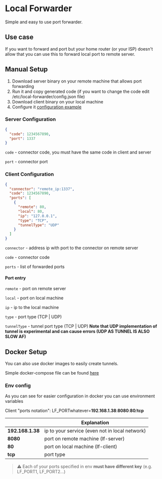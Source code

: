 # Local Forwarder
Simple and easy to use port forwarder.

## Use case
If you want to forward and port but your home router (or your ISP) 
doesn't allow that you can use this to forward local port to remote server.

## Manual Setup
1. Download server binary on your remote machine that allows port forwarding
2. Run it and copy generated code (if you want to change the code edit /etc/local-forwarder/config.json file)
3. Download client binary on your local machine
4. Configure it [configuration example](#client-configuration)

### Server Configuration
```json
{
  "code": 1234567890,
  "port": 1337
}
```

`code` - connector code, you must have the same code in client and server

`port` - connector port


### Client Configuration
```json
{
  "connector": "remote_ip:1337",
  "code": 1234567890,
  "ports": [
    {
      "remote": 80,
      "local": 80,
      "ip": "127.0.0.1",
      "type": "TCP",
      "tunnelType": "UDP"
    }
  ]
}
```

`connector` - address ip with port to the connector on remote server

`code` - connector code

`ports` - list of forwarded ports

#### Port entry
`remote` - port on remote server

`local` - port on local machine

`ip` - ip to the local machine

`type` - port type (TCP | UDP)

`tunnelType` - tunnel port type (TCP | UDP) **Note that UDP implementation of tunnel is experimental and can cause errors (UDP AS TUNNEL IS ALSO SLOW AF)**

## Docker Setup
You can also use docker images to easily create tunnels.

Simple docker-compose file can be found [here](./docker/docker-compose.yml)

### Env config
As you can see for easier configuration in docker you can use environment variables

Client "ports notation": LF_PORTwhatever=**192.168.1.38**:**8080**:**80**/**tcp**

|                  | Explanation                                    |
|------------------|------------------------------------------------|
| **192.168.1.38** | ip to your service (even not in local network) |
| **8080**         | port on remote machine (lf-server)             |
| **80**           | port on local machine (lf-client)              |
| **tcp**          | port type                                      |

> :warning: Each of your ports specified in env **must have different key** (e.g. LF_PORT1, LF_PORT2...)
